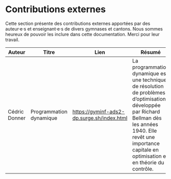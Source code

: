 # Contributions externes

Cette section présente des contributions externes apportées par des auteur·e·s et enseignant·e·s de divers gymnases et cantons. Nous sommes heureux de pouvoir les inclure dans cette documentation. Merci pour leur travail. 

|  Auteur |  Titre |  Lien |  Résumé |
|---|---|---|---|
| Cédric Donner  |  Programmation dynamique | https://gyminf-ads2-dp.surge.sh/index.html  | La programmation dynamique est une technique de résolution de problèmes d’optimisation développée par Richard Bellman dès les années 1940. Elle revêt une importance capitale en optimisation et en théorie du contrôle.  | 

